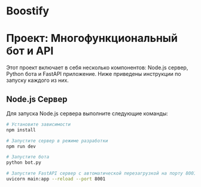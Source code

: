 # Boostify


# Проект: Многофункциональный бот и API

Этот проект включает в себя несколько компонентов: Node.js сервер, Python бота и FastAPI приложение. Ниже приведены инструкции по запуску каждого из них.

## Node.js Сервер

Для запуска Node.js сервера выполните следующие команды:

```bash
# Установите зависимости
npm install

# Запустите сервер в режиме разработки
npm run dev

# Запустите бота
python bot.py

# Запустите FastAPI сервер с автоматической перезагрузкой на порту 8001
uvicorn main:app --reload --port 8001